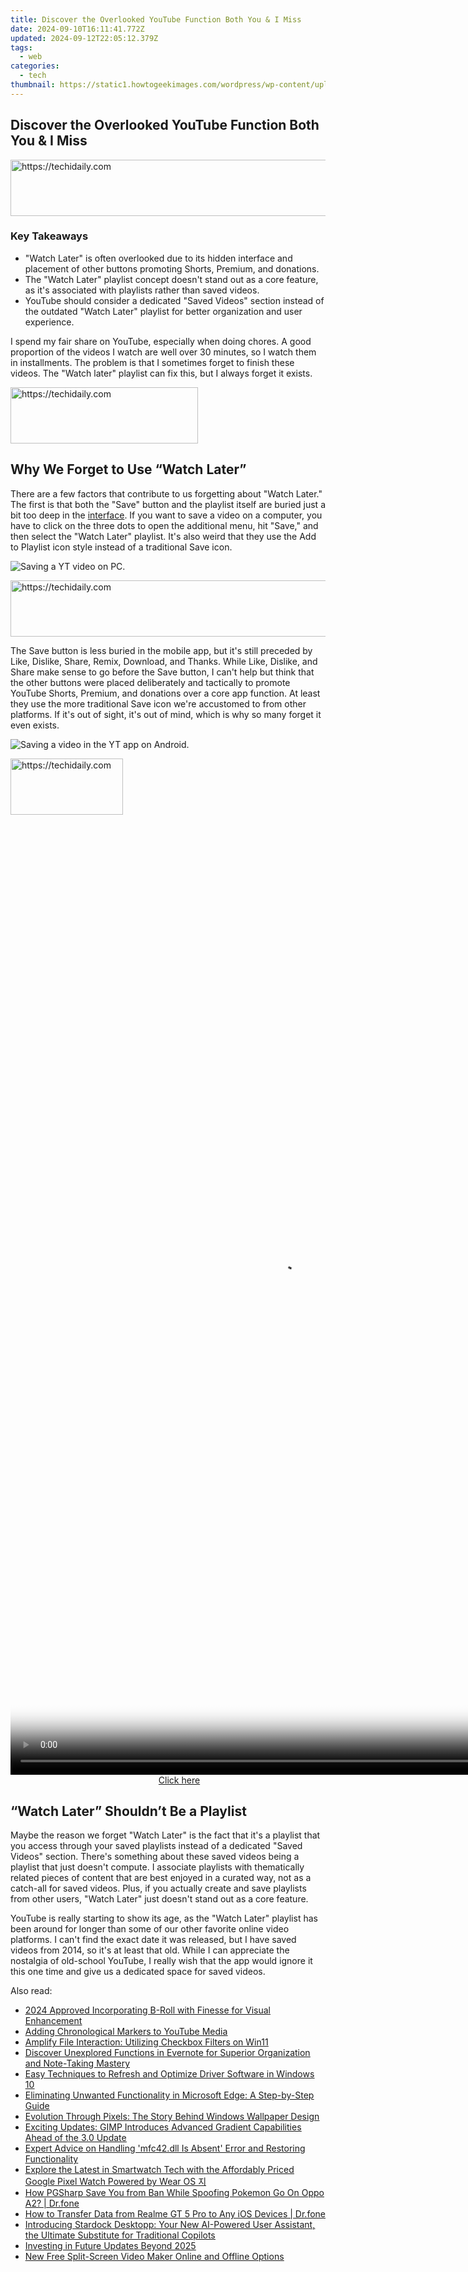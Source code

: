 ```yaml
---
title: Discover the Overlooked YouTube Function Both You & I Miss
date: 2024-09-10T16:11:41.772Z
updated: 2024-09-12T22:05:12.379Z
tags:
  - web
categories:
  - tech
thumbnail: https://static1.howtogeekimages.com/wordpress/wp-content/uploads/2024/07/screenshot-of-youtube-showing-the-watch-later-playlist.jpg
---
```


## Discover the Overlooked YouTube Function Both You & I Miss

<!-- affiliate ads begin -->
<a href="https://bluettius.sjv.io/c/5597632/2139111/17108" target="_top" id="2139111">
  <img src="//a.impactradius-go.com/display-ad/17108-2139111" border="0" alt="https://techidaily.com" width="728" height="90"/>
</a>
<img height="0" width="0" src="https://bluettius.sjv.io/i/5597632/2139111/17108" style="position:absolute;visibility:hidden;" border="0" />
<!-- affiliate ads end -->

### Key Takeaways

* "Watch Later" is often overlooked due to its hidden interface and placement of other buttons promoting Shorts, Premium, and donations.
* The "Watch Later" playlist concept doesn't stand out as a core feature, as it's associated with playlists rather than saved videos.
* YouTube should consider a dedicated "Saved Videos" section instead of the outdated "Watch Later" playlist for better organization and user experience.

 I spend my fair share on YouTube, especially when doing chores. A good proportion of the videos I watch are well over 30 minutes, so I watch them in installments. The problem is that I sometimes forget to finish these videos. The "Watch later" playlist can fix this, but I always forget it exists.

<!-- affiliate ads begin -->
<a href="https://aidotcom.pxf.io/c/5597632/2129041/19576" target="_top" id="2129041">
  <img src="//a.impactradius-go.com/display-ad/19576-2129041" border="0" alt="https://techidaily.com" width="300" height="90"/>
</a>
<img height="0" width="0" src="https://aidotcom.pxf.io/i/5597632/2129041/19576" style="position:absolute;visibility:hidden;" border="0" />
<!-- affiliate ads end -->

##  Why We Forget to Use “Watch Later”

 There are a few factors that contribute to us forgetting about "Watch Later." The first is that both the "Save" button and the playlist itself are buried just a bit too deep in the [interface](https://twitter-videos.techidaily.com/updated-2024-approved-from-novice-to-pro-conquering-twitter-streams/). If you want to save a video on a computer, you have to click on the three dots to open the additional menu, hit "Save," and then select the "Watch Later" playlist. It's also weird that they use the Add to Playlist icon style instead of a traditional Save icon.

![Saving a YT video on PC.](https://static1.howtogeekimages.com/wordpress/wp-content/uploads/2024/07/saving-a-video-on-pc.png) 

<!-- affiliate ads begin -->
<a href="https://zebaoaffiliateprogram.pxf.io/c/5597632/2137976/21526" target="_top" id="2137976">
  <img src="//a.impactradius-go.com/display-ad/21526-2137976" border="0" alt="https://techidaily.com" width="728" height="90"/>
</a>
<img height="0" width="0" src="https://zebaoaffiliateprogram.pxf.io/i/5597632/2137976/21526" style="position:absolute;visibility:hidden;" border="0" />
<!-- affiliate ads end -->

 The Save button is less buried in the mobile app, but it's still preceded by Like, Dislike, Share, Remix, Download, and Thanks. While Like, Dislike, and Share make sense to go before the Save button, I can't help but think that the other buttons were placed deliberately and tactically to promote YouTube Shorts, Premium, and donations over a core app function. At least they use the more traditional Save icon we're accustomed to from other platforms. If it's out of sight, it's out of mind, which is why so many forget it even exists.

![Saving a video in the YT app on Android.](https://static1.howtogeekimages.com/wordpress/wp-content/uploads/2024/07/screenshot_2024-07-09-11-51-00-08_f9ee0578fe1cc94de7482bd41accb329.jpg) 

<!-- affiliate ads begin -->
<a href="https://aligracehair.sjv.io/c/5597632/2135367/19272" target="_top" id="2135367">
  <img src="//a.impactradius-go.com/display-ad/19272-2135367" border="0" alt="https://techidaily.com" width="180" height="90"/>
</a>
<img height="0" width="0" src="https://aligracehair.sjv.io/i/5597632/2135367/19272" style="position:absolute;visibility:hidden;" border="0" />
<!-- affiliate ads end -->

<!-- affiliate ads begin -->
<span id="1531882">
					<video width="864" height="1536" style="cursor:pointer"
           poster="//a.impactradius-go.com/display-clicktoplayimage/1531882.png"
           onclick="if(!this.playClicked){this.play();this.setAttribute('controls',true);this.playClicked=true;}">
	   <source src="//a.impactradius-go.com/display-ad/16446-1531882">
	   <img src="//a.impactradius-go.com/display-clicktoplayimage/1531882.png" style="border: none; height: 100%; width: 100%; object-fit: contain">
	</video>
	<div style="width:540px;text-align:center"><a href="javascript:window.open(decodeURIComponent('https%3A%2F%2Flaganoo.pxf.io%2Fc%2F5597632%2F1531882%2F16446'), '_blank');void(0);">Click here</a></div>
</span>
<img height="0" width="0" src="https://imp.pxf.io/i/5597632/1531882/16446" style="position:absolute;visibility:hidden;" border="0" />
<!-- affiliate ads end -->

##  “Watch Later” Shouldn’t Be a Playlist

 Maybe the reason we forget "Watch Later" is the fact that it's a playlist that you access through your saved playlists instead of a dedicated "Saved Videos" section. There's something about these saved videos being a playlist that just doesn't compute. I associate playlists with thematically related pieces of content that are best enjoyed in a curated way, not as a catch-all for saved videos. Plus, if you actually create and save playlists from other users, "Watch Later" just doesn't stand out as a core feature.

 YouTube is really starting to show its age, as the "Watch Later" playlist has been around for longer than some of our other favorite online video platforms. I can't find the exact date it was released, but I have saved videos from 2014, so it's at least that old. While I can appreciate the nostalgia of old-school YouTube, I really wish that the app would ignore it this one time and give us a dedicated space for saved videos.

<ins class="adsbygoogle"
     style="display:block"
     data-ad-format="autorelaxed"
     data-ad-client="ca-pub-7571918770474297"
     data-ad-slot="1223367746"></ins>

<ins class="adsbygoogle"
     style="display:block"
     data-ad-client="ca-pub-7571918770474297"
     data-ad-slot="8358498916"
     data-ad-format="auto"
     data-full-width-responsive="true"></ins>

<span class="atpl-alsoreadstyle">Also read:</span>
<div><ul>
<li><a href="https://some-knowledge.techidaily.com/2024-approved-incorporating-b-roll-with-finesse-for-visual-enhancement/"><u>2024 Approved Incorporating B-Roll with Finesse for Visual Enhancement</u></a></li>
<li><a href="https://fox-info.techidaily.com/adding-chronological-markers-to-youtube-media/"><u>Adding Chronological Markers to YouTube Media</u></a></li>
<li><a href="https://win11-tips.techidaily.com/amplify-file-interaction-utilizing-checkbox-filters-on-win11/"><u>Amplify File Interaction: Utilizing Checkbox Filters on Win11</u></a></li>
<li><a href="https://some-skills.techidaily.com/discover-unexplored-functions-in-evernote-for-superior-organization-and-note-taking-mastery/"><u>Discover Unexplored Functions in Evernote for Superior Organization and Note-Taking Mastery</u></a></li>
<li><a href="https://some-skills.techidaily.com/easy-techniques-to-refresh-and-optimize-driver-software-in-windows-10/"><u>Easy Techniques to Refresh and Optimize Driver Software in Windows 10</u></a></li>
<li><a href="https://some-skills.techidaily.com/eliminating-unwanted-functionality-in-microsoft-edge-a-step-by-step-guide/"><u>Eliminating Unwanted Functionality in Microsoft Edge: A Step-by-Step Guide</u></a></li>
<li><a href="https://some-skills.techidaily.com/evolution-through-pixels-the-story-behind-windows-wallpaper-design/"><u>Evolution Through Pixels: The Story Behind Windows Wallpaper Design</u></a></li>
<li><a href="https://some-skills.techidaily.com/exciting-updates-gimp-introduces-advanced-gradient-capabilities-ahead-of-the-30-update/"><u>Exciting Updates: GIMP Introduces Advanced Gradient Capabilities Ahead of the 3.0 Update</u></a></li>
<li><a href="https://tech-recovery.techidaily.com/expert-advice-on-handling-mfc42dll-is-absent-error-and-restoring-functionality/"><u>Expert Advice on Handling 'mfc42.dll Is Absent' Error and Restoring Functionality</u></a></li>
<li><a href="https://hardware-help.techidaily.com/explore-the-latest-in-smartwatch-tech-with-the-affordably-priced-google-pixel-watch-powered-by-wear-os/"><u>Explore the Latest in Smartwatch Tech with the Affordably Priced Google Pixel Watch Powered by Wear OS 지</u></a></li>
<li><a href="https://android-pokemon-go.techidaily.com/how-pgsharp-save-you-from-ban-while-spoofing-pokemon-go-on-oppo-a2-drfone-by-drfone-virtual-android/"><u>How PGSharp Save You from Ban While Spoofing Pokemon Go On Oppo A2? | Dr.fone</u></a></li>
<li><a href="https://android-transfer.techidaily.com/how-to-transfer-data-from-realme-gt-5-pro-to-any-ios-devices-drfone-by-drfone-transfer-from-android-transfer-from-android/"><u>How to Transfer Data from Realme GT 5 Pro to Any iOS Devices | Dr.fone</u></a></li>
<li><a href="https://some-skills.techidaily.com/introducing-stardock-desktopp-your-new-ai-powered-user-assistant-the-ultimate-substitute-for-traditional-copilots/"><u>Introducing Stardock Desktopp: Your New AI-Powered User Assistant, the Ultimate Substitute for Traditional Copilots</u></a></li>
<li><a href="https://some-skills.techidaily.com/investing-in-future-updates-beyond-2025/"><u>Investing in Future Updates Beyond 2025</u></a></li>
<li><a href="https://ai-vdieo-software.techidaily.com/new-free-split-screen-video-maker-online-and-offline-options/"><u>New Free Split-Screen Video Maker Online and Offline Options</u></a></li>
</ul></div>

